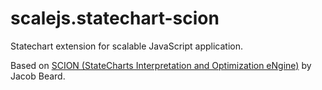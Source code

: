 scalejs.statechart-scion
==================

Statechart extension for scalable JavaScript application. 

Based on [SCION (StateCharts Interpretation and Optimization eNgine)](https://github.com/jbeard4/SCION) by Jacob Beard.

